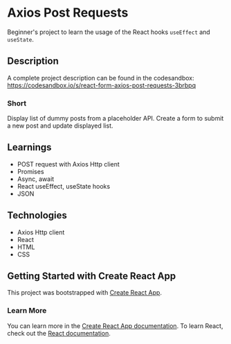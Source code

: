 # Axios Post Requests

Beginner's project to learn the usage of the React hooks `useEffect` and `useState`.

## Description
A complete project description can be found in the codesandbox: https://codesandbox.io/s/react-form-axios-post-requests-3brbpq

### Short
Display list of dummy posts from a placeholder API. 
Create a form to submit a new post and update displayed list.

## Learnings
- POST request with Axios Http client
- Promises
- Async, await
- React useEffect, useState hooks
- JSON

## Technologies
- Axios Http client
- React
- HTML
- CSS

## Getting Started with Create React App
This project was bootstrapped with [Create React App](https://github.com/facebook/create-react-app).

### Learn More
You can learn more in the [Create React App documentation](https://facebook.github.io/create-react-app/docs/getting-started).
To learn React, check out the [React documentation](https://reactjs.org/).
